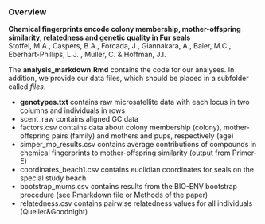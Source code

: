 ### Overview 
**Chemical fingerprints encode colony membership, mother-offspring similarity, relatedness and genetic quality in Fur seals**  
Stoffel, M.A., Caspers, B.A., Forcada, J., Giannakara, A., Baier, M.C., Eberhart-Phillips,
  L.J. , Müller, C. & Hoffman, J.I.

The **analysis_markdown.Rmd** contains the code for our analyses. 
In addition, we provide our data files, which should be placed in a subfolder called *files*.

* **genotypes.txt** contains raw microsatellite data with each locus in two columns and individuals in rows
* scent_raw contains aligned GC data
* factors.csv contains data about colony membership (colony), mother-offspring pairs (family) and mothers and pups, respectively (age)
* simper_mp_results.csv contains average contributions of compounds in chemical fingerprints to mother-offspring similarity (output from Primer-E)
* coordinates_beach1.csv contains euclidian coordinates for seals on the special study beach
* bootstrap_mums.csv contains results from the BIO-ENV bootstrap procedure (see Rmarkdown file or Methods of the paper)
* relatedness.csv contains pairwise relatedness values for all individuals (Queller&Goodnight)